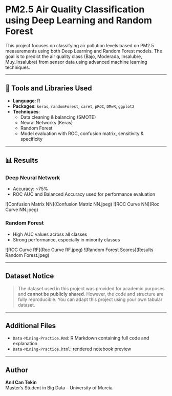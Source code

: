 # PM2.5 Air Quality Classification using Deep Learning and Random Forest

This project focuses on classifying air pollution levels based on PM2.5 measurements using both Deep Learning and Random Forest models. The goal is to predict the air quality class (Bajo, Moderada, Insalubre, Muy_Insalubre) from sensor data using advanced machine learning techniques.

---

## 🔧 Tools and Libraries Used
- **Language**: R
- **Packages**: `keras`, `randomForest`, `caret`, `pROC`, `DMwR`, `ggplot2`
- **Techniques**: 
  - Data cleaning & balancing (SMOTE)
  - Neural Networks (Keras)
  - Random Forest
  - Model evaluation with ROC, confusion matrix, sensitivity & specificity

---

## 📊 Results

### Deep Neural Network
- Accuracy: ~75%
- ROC AUC and Balanced Accuracy used for performance evaluation

![Confusion Matrix NN](Confusion Matriz NN.jpeg)
![ROC Curve NN](Roc Curve NN.jpeg)

### Random Forest
- High AUC values across all classes
- Strong performance, especially in minority classes

![ROC Curve RF](Roc Curve RF.jpeg)
![Random Forest Scores](Results Random Forest.jpeg)

---

##  Dataset Notice
> The dataset used in this project was provided for academic purposes and **cannot be publicly shared**. However, the code and structure are fully reproducible. You can adapt this project using your own tabular dataset.

---

## Additional Files
- `Data-Mining-Practice.Rmd`: R Markdown containing full code and explanation
- `Data-Mining-Practice.html`: rendered notebook preview

---

## Author
**Anıl Can Tekin**  
Master’s Student in Big Data – University of Murcia  

